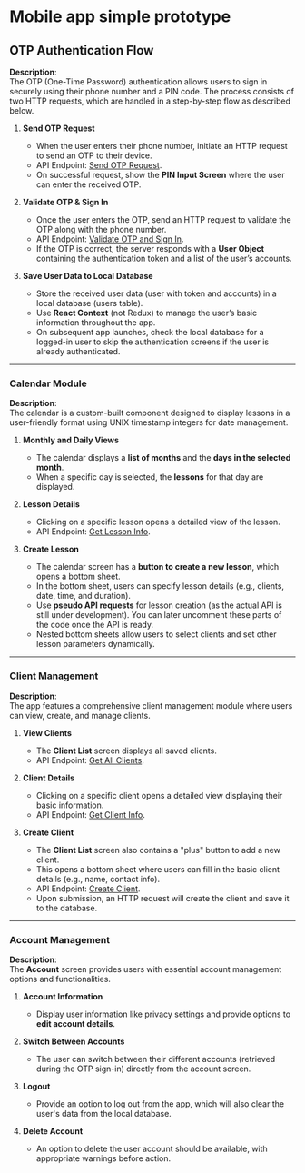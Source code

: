 # Mobile app simple prototype

## OTP Authentication Flow

**Description**:  
The OTP (One-Time Password) authentication allows users to sign in securely using their phone number and a PIN code. The process consists of two HTTP requests, which are handled in a step-by-step flow as described below.

1. **Send OTP Request**  
   - When the user enters their phone number, initiate an HTTP request to send an OTP to their device.  
   - API Endpoint: [Send OTP Request](https://www.postman.com/orange-meteor-329457/new-team-workspace/request/0fz0fj3/authenticate-sms?action=share&creator=33185536&ctx=documentation).  
   - On successful request, show the **PIN Input Screen** where the user can enter the received OTP.

2. **Validate OTP & Sign In**  
   - Once the user enters the OTP, send an HTTP request to validate the OTP along with the phone number.  
   - API Endpoint: [Validate OTP and Sign In](https://www.postman.com/orange-meteor-329457/new-team-workspace/request/h3ihsda/sign-in-copy?action=share&creator=33185536&ctx=documentation).  
   - If the OTP is correct, the server responds with a **User Object** containing the authentication token and a list of the user’s accounts.  

3. **Save User Data to Local Database**  
   - Store the received user data (user with token and accounts) in a local database (users table).
   - Use **React Context** (not Redux) to manage the user’s basic information throughout the app.
   - On subsequent app launches, check the local database for a logged-in user to skip the authentication screens if the user is already authenticated.

---

### Calendar Module

**Description**:  
The calendar is a custom-built component designed to display lessons in a user-friendly format using UNIX timestamp integers for date management.

1. **Monthly and Daily Views**  
   - The calendar displays a **list of months** and the **days in the selected month**.
   - When a specific day is selected, the **lessons** for that day are displayed.

2. **Lesson Details**  
   - Clicking on a specific lesson opens a detailed view of the lesson.  
   - API Endpoint: [Get Lesson Info](https://www.postman.com/orange-meteor-329457/new-team-workspace/request/3bgmc71/lesson?action=share&creator=33185536&ctx=documentation).

3. **Create Lesson**  
   - The calendar screen has a **button to create a new lesson**, which opens a bottom sheet.
   - In the bottom sheet, users can specify lesson details (e.g., clients, date, time, and duration).  
   - Use **pseudo API requests** for lesson creation (as the actual API is still under development). You can later uncomment these parts of the code once the API is ready.
   - Nested bottom sheets allow users to select clients and set other lesson parameters dynamically.

---

### Client Management

**Description**:  
The app features a comprehensive client management module where users can view, create, and manage clients.

1. **View Clients**  
   - The **Client List** screen displays all saved clients.  
   - API Endpoint: [Get All Clients](https://www.postman.com/orange-meteor-329457/new-team-workspace/request/6y7q1fl/get-all-clients?action=share&creator=33185536&ctx=documentation).
   
2. **Client Details**  
   - Clicking on a specific client opens a detailed view displaying their basic information.  
   - API Endpoint: [Get Client Info](https://www.postman.com/orange-meteor-329457/new-team-workspace/request/q8nhalq/get-client?action=share&creator=33185536&ctx=documentation).

3. **Create Client**  
   - The **Client List** screen also contains a "plus" button to add a new client.
   - This opens a bottom sheet where users can fill in the basic client details (e.g., name, contact info).  
   - API Endpoint: [Create Client](https://www.postman.com/orange-meteor-329457/new-team-workspace/request/ng8uwui/create-client?action=share&creator=33185536&ctx=documentation).
   - Upon submission, an HTTP request will create the client and save it to the database.

---

### Account Management

**Description**:  
The **Account** screen provides users with essential account management options and functionalities.

1. **Account Information**  
   - Display user information like privacy settings and provide options to **edit account details**.
   
2. **Switch Between Accounts**  
   - The user can switch between their different accounts (retrieved during the OTP sign-in) directly from the account screen.

3. **Logout**  
   - Provide an option to log out from the app, which will also clear the user's data from the local database.

4. **Delete Account**  
   - An option to delete the user account should be available, with appropriate warnings before action.
